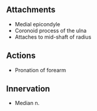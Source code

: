 ## Attachments
- Medial epicondyle
- Coronoid process of the ulna
- Attaches to mid-shaft of radius
## Actions 
- Pronation of forearm
## Innervation 
- Median n.